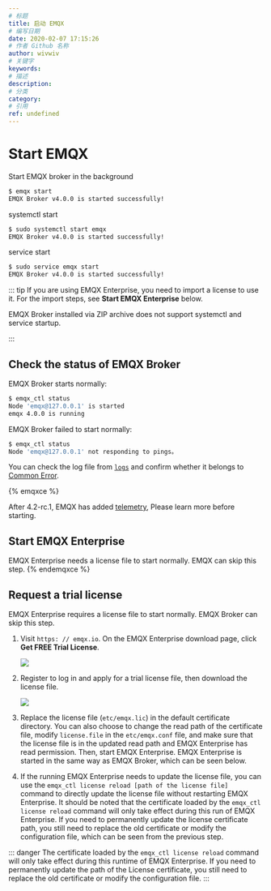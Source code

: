 ```yaml
---
# 标题
title: 启动 EMQX
# 编写日期
date: 2020-02-07 17:15:26
# 作者 Github 名称
author: wivwiv
# 关键字
keywords:
# 描述
description:
# 分类
category: 
# 引用
ref: undefined
---
```


# Start EMQX

Start EMQX broker in the background

```bash
$ emqx start
EMQX Broker v4.0.0 is started successfully!
```

systemctl start

```bash
$ sudo systemctl start emqx
EMQX Broker v4.0.0 is started successfully!
```

service start

```bash
$ sudo service emqx start
EMQX Broker v4.0.0 is started successfully!
```

::: tip
If you are using EMQX Enterprise, you need to import a license to use it. For the import steps, see **Start EMQX Enterprise** below.

EMQX Broker installed via ZIP archive does not support systemctl and service startup.

:::


## Check the status of EMQX Broker

EMQX Broker starts normally:

```bash
$ emqx_ctl status
Node 'emqx@127.0.0.1' is started
emqx 4.0.0 is running
```

EMQX Broker failed to start normally:

```bash
$ emqx_ctl status
Node 'emqx@127.0.0.1' not responding to pings。
```

You can check the log file from [`logs`](getting-started/directory.md) and confirm whether it belongs to [Common Error](faq/error.md#).

{% emqxce %}

After 4.2-rc.1, EMQX has added [telemetry](./advanced/telemetry.md), Please learn more before starting.

## Start EMQX Enterprise
EMQX Enterprise needs a license file to start normally. EMQX can skip this step.
{% endemqxce %}


## Request a trial license

EMQX Enterprise requires a license file to start normally. EMQX Broker can skip this step.

1. Visit `https: // emqx.io`. On the EMQX Enterprise download page, click **Get FREE Trial License**.

    ![](./static/WX20200210-153301@2x.png)

2. Register to log in and apply for a trial license file, then download the license file.

    ![](./static/WX20200210-153822@2x.png)

3. Replace the license file (`etc/emqx.lic`) in the default certificate directory. You can also choose to change the read path of the certificate file, modify `license.file` in the `etc/emqx.conf` file, and make sure that the license file is in the updated read path and EMQX Enterprise has read permission. Then, start EMQX Enterprise. EMQX Enterprise is started in the same way as EMQX Broker, which can be seen below.

2. If the running EMQX Enterprise needs to update the license file, you can use the `emqx_ctl license reload [path of the license file]` command to directly update the license file without restarting EMQX Enterprise. It should be noted that the certificate loaded by the `emqx_ctl license reload` command will only take effect during this run of EMQX Enterprise. If you need to permanently update the license certificate path, you still need to replace the old certificate or modify the configuration file, which can be seen from the previous step.


::: danger
The certificate loaded by the `emqx_ctl license reload` command will only take effect during this runtime of EMQX Enterprise. If you need to permanently update the path of the License certificate, you still need to replace the old certificate or modify the configuration file.
:::
